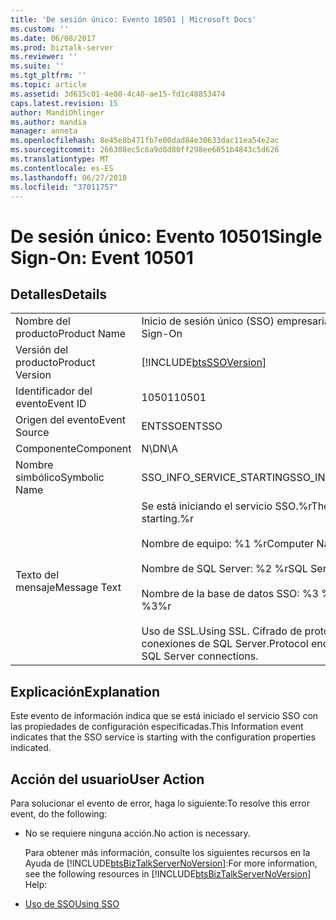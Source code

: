 ```yaml
---
title: 'De sesión único: Evento 10501 | Microsoft Docs'
ms.custom: ''
ms.date: 06/08/2017
ms.prod: biztalk-server
ms.reviewer: ''
ms.suite: ''
ms.tgt_pltfrm: ''
ms.topic: article
ms.assetid: 3d615c01-4e80-4c40-ae15-fd1c48853474
caps.latest.revision: 15
author: MandiOhlinger
ms.author: mandia
manager: anneta
ms.openlocfilehash: 8e45e8b471fb7e00dad84e30633dac11ea54e2ac
ms.sourcegitcommit: 266308ec5c6a9d8d80ff298ee6051b4843c5d626
ms.translationtype: MT
ms.contentlocale: es-ES
ms.lasthandoff: 06/27/2018
ms.locfileid: "37011757"
---
```

# <a name="single-sign-on-event-10501"></a><span data-ttu-id="9a5f6-102">De sesión único: Evento 10501</span><span class="sxs-lookup"><span data-stu-id="9a5f6-102">Single Sign-On: Event 10501</span></span>
## <a name="details"></a><span data-ttu-id="9a5f6-103">Detalles</span><span class="sxs-lookup"><span data-stu-id="9a5f6-103">Details</span></span>  

|                 |                                                                                                                                                                                                                      |
|-----------------|----------------------------------------------------------------------------------------------------------------------------------------------------------------------------------------------------------------------|
|  <span data-ttu-id="9a5f6-104">Nombre del producto</span><span class="sxs-lookup"><span data-stu-id="9a5f6-104">Product Name</span></span>   |                                                                                              <span data-ttu-id="9a5f6-105">Inicio de sesión único (SSO) empresarial</span><span class="sxs-lookup"><span data-stu-id="9a5f6-105">Enterprise Single Sign-On</span></span>                                                                                               |
| <span data-ttu-id="9a5f6-106">Versión del producto</span><span class="sxs-lookup"><span data-stu-id="9a5f6-106">Product Version</span></span> |                                                                              [!INCLUDE[btsSSOVersion](../includes/btsssoversion-md.md)]                                                                              |
|    <span data-ttu-id="9a5f6-107">Identificador del evento</span><span class="sxs-lookup"><span data-stu-id="9a5f6-107">Event ID</span></span>     |                                                                                                        <span data-ttu-id="9a5f6-108">10501</span><span class="sxs-lookup"><span data-stu-id="9a5f6-108">10501</span></span>                                                                                                         |
|  <span data-ttu-id="9a5f6-109">Origen del evento</span><span class="sxs-lookup"><span data-stu-id="9a5f6-109">Event Source</span></span>   |                                                                                                        <span data-ttu-id="9a5f6-110">ENTSSO</span><span class="sxs-lookup"><span data-stu-id="9a5f6-110">ENTSSO</span></span>                                                                                                        |
|    <span data-ttu-id="9a5f6-111">Componente</span><span class="sxs-lookup"><span data-stu-id="9a5f6-111">Component</span></span>    |                                                                                                         <span data-ttu-id="9a5f6-112">N\D</span><span class="sxs-lookup"><span data-stu-id="9a5f6-112">N\A</span></span>                                                                                                          |
|  <span data-ttu-id="9a5f6-113">Nombre simbólico</span><span class="sxs-lookup"><span data-stu-id="9a5f6-113">Symbolic Name</span></span>  |                                                                                              <span data-ttu-id="9a5f6-114">SSO_INFO_SERVICE_STARTING</span><span class="sxs-lookup"><span data-stu-id="9a5f6-114">SSO_INFO_SERVICE_STARTING</span></span>                                                                                               |
|  <span data-ttu-id="9a5f6-115">Texto del mensaje</span><span class="sxs-lookup"><span data-stu-id="9a5f6-115">Message Text</span></span>   | <span data-ttu-id="9a5f6-116">Se está iniciando el servicio SSO.%r</span><span class="sxs-lookup"><span data-stu-id="9a5f6-116">The SSO service is starting.%r</span></span><br /><br /> <span data-ttu-id="9a5f6-117">Nombre de equipo: %1 %r</span><span class="sxs-lookup"><span data-stu-id="9a5f6-117">Computer Name: %1%r</span></span><br /><br /> <span data-ttu-id="9a5f6-118">Nombre de SQL Server: %2 %r</span><span class="sxs-lookup"><span data-stu-id="9a5f6-118">SQL Server Name: %2%r</span></span><br /><br /> <span data-ttu-id="9a5f6-119">Nombre de la base de datos SSO: %3 %r</span><span class="sxs-lookup"><span data-stu-id="9a5f6-119">SSO Database Name: %3%r</span></span><br /><br /> <span data-ttu-id="9a5f6-120">Uso de SSL.</span><span class="sxs-lookup"><span data-stu-id="9a5f6-120">Using SSL.</span></span> <span data-ttu-id="9a5f6-121">Cifrado de protocolo aplicado para conexiones de SQL Server.</span><span class="sxs-lookup"><span data-stu-id="9a5f6-121">Protocol encryption enforced for SQL Server connections.</span></span> |

## <a name="explanation"></a><span data-ttu-id="9a5f6-122">Explicación</span><span class="sxs-lookup"><span data-stu-id="9a5f6-122">Explanation</span></span>  
 <span data-ttu-id="9a5f6-123">Este evento de información indica que se está iniciado el servicio SSO con las propiedades de configuración especificadas.</span><span class="sxs-lookup"><span data-stu-id="9a5f6-123">This Information event indicates that the SSO service is starting with the configuration properties indicated.</span></span>  

## <a name="user-action"></a><span data-ttu-id="9a5f6-124">Acción del usuario</span><span class="sxs-lookup"><span data-stu-id="9a5f6-124">User Action</span></span>  
 <span data-ttu-id="9a5f6-125">Para solucionar el evento de error, haga lo siguiente:</span><span class="sxs-lookup"><span data-stu-id="9a5f6-125">To resolve this error event, do the following:</span></span>  

- <span data-ttu-id="9a5f6-126">No se requiere ninguna acción.</span><span class="sxs-lookup"><span data-stu-id="9a5f6-126">No action is necessary.</span></span>  

  <span data-ttu-id="9a5f6-127">Para obtener más información, consulte los siguientes recursos en la Ayuda de [!INCLUDE[btsBizTalkServerNoVersion](../includes/btsbiztalkservernoversion-md.md)]:</span><span class="sxs-lookup"><span data-stu-id="9a5f6-127">For more information, see the following resources in [!INCLUDE[btsBizTalkServerNoVersion](../includes/btsbiztalkservernoversion-md.md)] Help:</span></span>  

- [<span data-ttu-id="9a5f6-128">Uso de SSO</span><span class="sxs-lookup"><span data-stu-id="9a5f6-128">Using SSO</span></span>](../core/using-sso.md)
